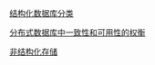 

[结构化数据库分类](https://www6v.github.io/www6vHomeHexo/2019/10/27/dbClassify/)

[分布式数据库中一致性和可用性的权衡](https://www6v.github.io/www6vHomeHexo/2019/10/27/dbTradeoff/)

[非结构化存储](http://www6v.github.io/www6vHomeHexo/2019/10/08/storage/)